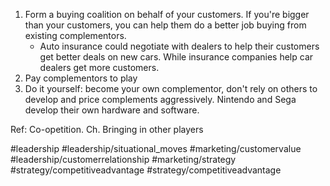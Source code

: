 1. Form a buying coalition on behalf of your customers. If you're bigger than your customers, you can help them do a better job buying from existing complementors. 
	- Auto insurance could negotiate with dealers to help their customers get better deals on new cars. While insurance companies help car dealers get more customers. 
2. Pay complementors to play
3. Do it yourself: become your own complementor, don't rely on others to develop and price complements aggressively. Nintendo and Sega develop their own hardware and software.

Ref: Co-opetition. Ch. Bringing in other players

#leadership #leadership/situational_moves #marketing/customervalue #leadership/customerrelationship #marketing/strategy #strategy/competitiveadvantage #strategy/competitiveadvantage 